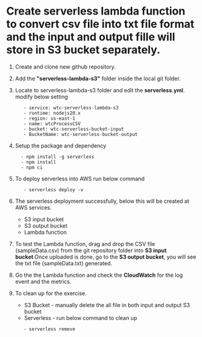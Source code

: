 # Create serverless lambda function to convert csv file into txt file format and the input and output fille will store in S3 bucket separately.

1. Create and clone new github repository.
2. Add the **"serverless-lambda-s3"** folder inside the local git folder. 
3. Locate to serverless-lambda-s3 folder and edit the **serverless.yml**. modify below setting
    ```
       - service: wtc-serverless-lambda-s3
       - runtime: nodejs20.x 
       - region: us-east-1
       - name: wtcProcessCSV
       - bucket: wtc-serverless-bucket-input
       - BucketName: wtc-serverless-bucket-output
    ```
   
4. Setup the package and dependency
     ```
       - npm install -g serverless
       - npm install
       - npm ci
     ```
5. To deploy serverless into AWS run below command
   ```
      - serverless deploy -v
   ```
6. The serverless deployment successfully, below this will be created at AWS services.
   - S3 input bucket
   - S3 output bucket
   - Lambda function
7. To test the Lambda function, drag and drop the CSV file (sampleData.csv) from the git repository folder into **S3 input bucket**.Once uploaded is done, go to the **S3 output bucket**, you will see the txt file (sampleData.txt) generated.
8. Go the the Lambda function and check the **CloudWatch** for the log event and the metrics.
9. To clean up for the exercise.
    - S3 Bucket - manually delete the all file in both input and output S3 bucket
    - Serverless - run below command to clean up 
   ```
      - serverless remove
   ```  

